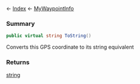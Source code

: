 ← [Index](Api-Index) ← [MyWaypointInfo](Sandbox.ModAPI.Ingame.MyWaypointInfo)

### Summary

```csharp
public virtual string ToString()
```

Converts this GPS coordinate to its string equivalent

### Returns

[string](https://docs.microsoft.com/en-us/dotnet/api/system.string?view=netframework-4.6)



